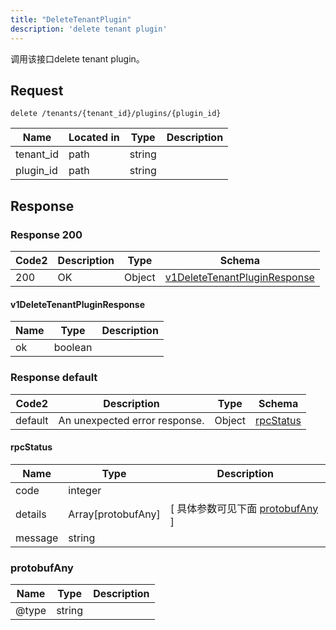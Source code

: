```yaml
---
title: "DeleteTenantPlugin"
description: 'delete tenant plugin'
---
```

调用该接口delete tenant plugin。

## Request


```
delete /tenants/{tenant_id}/plugins/{plugin_id}
```

| Name | Located in | Type | Description | 
| ---- | ---------- | ----------- | ----------- | 
| tenant_id | path | string |  |  
| plugin_id | path | string |  |  

## Response

### Response  200 
| Code2 | Description | Type | Schema |
| ---- | ----------- | ------ | ------ |
| 200 | OK | Object | [v1DeleteTenantPluginResponse](#v1DeleteTenantPluginResponse) |

#### v1DeleteTenantPluginResponse

| Name | Type | Description | 
| ---- | ---- | ----------- |     
| ok | boolean |  |   



### Response  default 
| Code2 | Description | Type | Schema |
| ---- | ----------- | ------ | ------ |
| default | An unexpected error response. | Object | [rpcStatus](#rpcStatus) |

#### rpcStatus

| Name | Type | Description | 
| ---- | ---- | ----------- |     
| code | integer |  |          
| details | Array[protobufAny] |  [ 具体参数可见下面 [protobufAny](#protobufAny) ] |       
| message | string |  |   

### protobufAny
| Name | Type | Description | 
| ---- | ---- | ----------- |     
| @type | string |  |   



